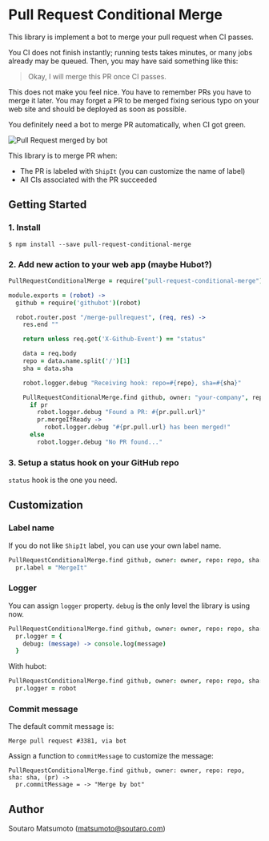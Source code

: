 # Pull Request Conditional Merge

This library is implement a bot to merge your pull request when CI passes.

You CI does not finish instantly; running tests takes minutes, or many jobs already may be queued.
Then, you may have said something like this:

> Okay, I will merge this PR once CI passes.

This does not make you feel nice.
You have to remember PRs you have to merge it later.
You may forget a PR to be merged fixing serious typo on your web site and should be deployed as soon as possible.

You definitely need a bot to merge PR automatically, when CI got green.

![Pull Request merged by bot](https://raw.githubusercontent.com/soutaro/pull-request-conditional-merge/master/merged-by-bot.png)

This library is to merge PR when:

* The PR is labeled with `ShipIt` (you can customize the name of label)
* All CIs associated with the PR succeeded

## Getting Started

### 1. Install

```
$ npm install --save pull-request-conditional-merge
```

### 2. Add new action to your web app (maybe Hubot?)

```coffee
PullRequestConditionalMerge = require("pull-request-conditional-merge")

module.exports = (robot) ->
  github = require('githubot')(robot)

  robot.router.post "/merge-pullrequest", (req, res) ->
    res.end ""

    return unless req.get('X-Github-Event') == "status"

    data = req.body
    repo = data.name.split('/')[1]
    sha = data.sha

    robot.logger.debug "Receiving hook: repo=#{repo}, sha=#{sha}"

    PullRequestConditionalMerge.find github, owner: "your-company", repo: repo, sha: sha, (pr) ->
      if pr
        robot.logger.debug "Found a PR: #{pr.pull.url}"
        pr.mergeIfReady ->
          robot.logger.debug "#{pr.pull.url} has been merged!"
      else
        robot.logger.debug "No PR found..."
```

### 3. Setup a status hook on your GitHub repo

`status` hook is the one you need.

## Customization

### Label name

If you do not like `ShipIt` label, you can use your own label name.

```coffee
PullRequestConditionalMerge.find github, owner: owner, repo: repo, sha: sha, (pr) ->
  pr.label = "MergeIt"
```

### Logger

You can assign `logger` property.
`debug` is the only level the library is using now.

```coffee
PullRequestConditionalMerge.find github, owner: owner, repo: repo, sha: sha, (pr) ->
  pr.logger = {
    debug: (message) -> console.log(message)
  }
```

With hubot:

```coffee
PullRequestConditionalMerge.find github, owner: owner, repo: repo, sha: sha, (pr) ->
  pr.logger = robot
```

### Commit message

The default commit message is:

```
Merge pull request #3381, via bot
```

Assign a function to `commitMessage` to customize the message:

```
PullRequestConditionalMerge.find github, owner: owner, repo: repo, sha: sha, (pr) ->
  pr.commitMessage = -> "Merge by bot"
```

## Author

Soutaro Matsumoto (matsumoto@soutaro.com)
